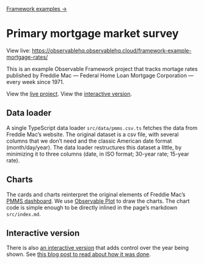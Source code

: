 [Framework examples →](../)

# Primary mortgage market survey

View live: <https://observablehq.observablehq.cloud/framework-example-mortgage-rates/>

This is an example Observable Framework project that tracks mortage rates published by Freddie Mac — Federal Home Loan Mortgage Corporation — every week since 1971.

View the [live project](https://observablehq.com/framework/examples/mortgage-rates/).
View the [interactive version](https://observablehq.com/framework/examples/mortgage-rates/interactive).

## Data loader

A single TypeScript data loader `src/data/pmms.csv.ts` fetches the data from Freddie Mac’s website. The original dataset is a csv file, with several columns that we don’t need and the classic American date format (month/day/year). The data loader restructures this dataset a little, by minimizing it to three columns (date, in ISO format; 30-year rate; 15-year rate).

## Charts

The cards and charts reinterpret the original elements of Freddie Mac’s [PMMS dashboard](https://www.freddiemac.com/pmms). We use [Observable Plot](https://observablehq.com/plot/) to draw the charts. The chart code is simple enough to be directly inlined in the page’s markdown `src/index.md`.

## Interactive version

There is also [an interactive version](https://observablehq.com/framework/examples/mortgage-rates/interactive) that adds control over the year being shown. See [this blog post to read about how it was done](https://observablehq.com/blog/how-to-add-interactivity-observable-framework-dashboard).
